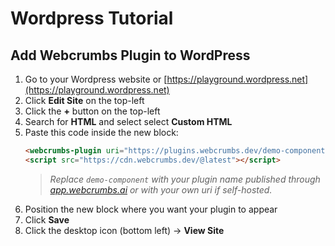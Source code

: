 # Wordpress Tutorial

## Add Webcrumbs Plugin to WordPress

1. Go to your Wordpress website or [https://playground.wordpress.net](https://playground.wordpress.net)
2. Click **Edit Site** on the top-left  
3. Click the **+** button on the top-left
4. Search for **HTML** and select select **Custom HTML**
5. Paste this code inside the new block:
   ```html
   <webcrumbs-plugin uri="https://plugins.webcrumbs.dev/demo-component/"></webcrumbs-plugin>
   <script src="https://cdn.webcrumbs.dev/@latest"></script>
   ```
   > _Replace `demo-component` with your plugin name published through [app.webcrumbs.ai](https://app.webcrumbs.ai) or with your own uri if self-hosted._
6. Position the new block where you want your plugin to appear
7. Click **Save**
8. Click the desktop icon (bottom left) → **View Site**
